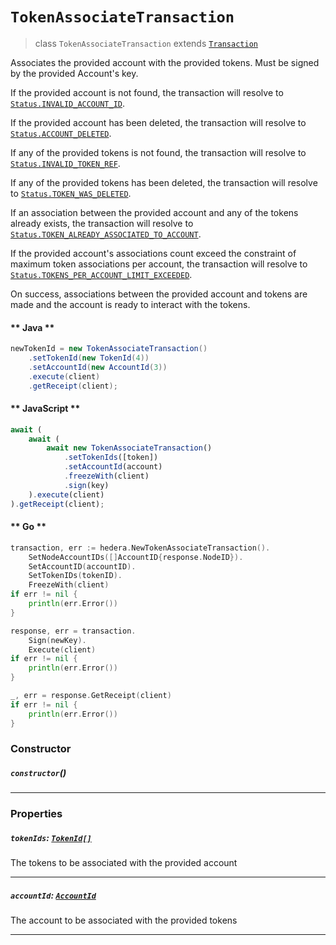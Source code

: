 # `TokenAssociateTransaction`

> class `TokenAssociateTransaction` extends [`Transaction`](reference/Transaction.md)

Associates the provided account with the provided tokens. Must be signed by the provided Account's key.

If the provided account is not found, the transaction will resolve to
[`Status.INVALID_ACCOUNT_ID`](reference/Status.md#INVALID_ACCOUNT_ID).

If the provided account has been deleted, the transaction will resolve to
[`Status.ACCOUNT_DELETED`](reference/Status.md#ACCOUNT_DELETED).

If any of the provided tokens is not found, the transaction will resolve to
[`Status.INVALID_TOKEN_REF`](reference/Status.md#INVALID_TOKEN_REF).

If any of the provided tokens has been deleted, the transaction will resolve to
[`Status.TOKEN_WAS_DELETED`](reference/Status.md#TOKEN_WAS_DELETED).

If an association between the provided account and any of the tokens already exists, the transaction will resolve to
[`Status.TOKEN_ALREADY_ASSOCIATED_TO_ACCOUNT`](reference/Status.md#TOKEN_ALREADY_ASSOCIATED_TO_ACCOUNT).

If the provided account's associations count exceed the constraint of maximum token associations per account, the
transaction will resolve to
[`Status.TOKENS_PER_ACCOUNT_LIMIT_EXCEEDED`](reference/Status.md#TOKENS_PER_ACCOUNT_LIMIT_EXCEEDED).

On success, associations between the provided account and tokens are made and the account is ready to interact with
the tokens.

<!-- tabs:start -->

#### ** Java **

```java
newTokenId = new TokenAssociateTransaction()
    .setTokenId(new TokenId(4))
    .setAccountId(new AccountId(3))
    .execute(client)
    .getReceipt(client);
```

#### ** JavaScript **

```js
await (
    await (
        await new TokenAssociateTransaction()
            .setTokenIds([token])
            .setAccountId(account)
            .freezeWith(client)
            .sign(key)
    ).execute(client)
).getReceipt(client);
```

#### ** Go **

```go
transaction, err := hedera.NewTokenAssociateTransaction().
    SetNodeAccountIDs([]AccountID{response.NodeID}).
    SetAccountID(accountID).
    SetTokenIDs(tokenID).
    FreezeWith(client)
if err != nil {
    println(err.Error())
}

response, err = transaction.
    Sign(newKey).
    Execute(client)
if err != nil {
    println(err.Error())
}

_, err = response.GetReceipt(client)
if err != nil {
    println(err.Error())
}
```

<!-- tabs:end -->

### Constructor

##### `constructor`()

---

### Properties

##### `tokenIds`: [`TokenId[]`](reference/token/TokenId.md)

The tokens to be associated with the provided account

---

##### `accountId`: [`AccountId`](reference/cryptocurrency/AccountId.md)

The account to be associated with the provided tokens

---
